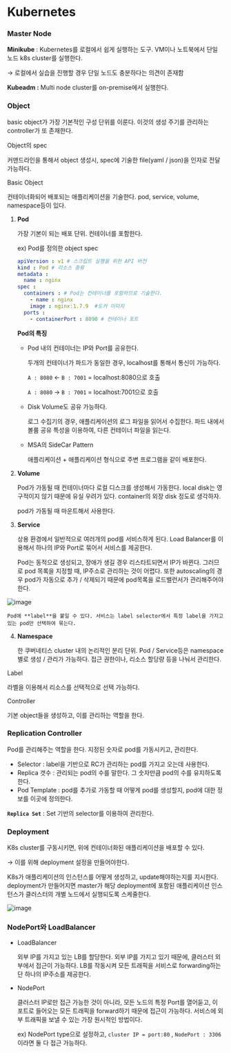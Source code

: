 # Kubernetes 

### Master Node

**Minikube** : Kubernetes를 로컬에서 쉽게 실행하는 도구. VM이나 노트북에서 단일 노드 k8s cluster를 실행한다.

→ 로컬에서 실습을 진행할 경우 단일 노드도 충분하다는 의견이 존재함

**Kubeadm :** Multi node cluster를 on-premise에서 실행한다.

### Object

basic object가 가장 기본적인 구성 단위를 이룬다. 이것의 생성 주기를 관리하는 controller가 또 존재한다. 

Object의 spec

커맨드라인을 통해서 object 생성시, spec에 기술한 file(yaml / json)을 인자로 전달 가능하다.

Basic Object

컨테이너화되어 배포되는 애플리케이션을 기술한다. pod, service, volume, namespace등이 있다.

1. **Pod**

    가장 기본이 되는 배포 단위. 컨테이너를 포함한다.

    ex) Pod를 정의한 object spec

    ```yaml
    apiVersion : v1 # 스크립트 실행을 위한 API 버전
    kind : Pod # 리소스 종류
    metadata :
      name : nginx
    spec : 
      containers : # Pod는 컨테이너를 포함하므로 기술한다.
        - name : nginx
        image : nginx:1.7.9  #도커 이미지
      ports : 
        - containerPort : 8090 # 컨테이너 포트
    ```

    **Pod의 특징**

    - Pod 내의 컨테이너는 IP와 Port를 공유한다.

        두개의 컨테이너가 파드가 동일한 경우, localhost를 통해서 통신이 가능하다.

        `A : 8080` ← `B : 7001`  = localhost:8080으로 호출

        `A : 8080` → `B : 7001`  = localhost:7001으로 호출

    - Disk Volume도 공유 가능하다.

        로그 수집기의 경우, 애플리케이션의 로그 파일을 읽어서 수집한다. 파드 내에서 볼륨 공유 특성을 이용하여, 다른 컨테이너 파일을 읽는다.

    - MSA의 SideCar Pattern

        애플리케이션 + 애플리케이션 형식으로 주변 프로그램을 같이 배포한다.

2. **Volume**

    Pod가 가동될 때 컨테이너마다 로컬 디스크를 생성해서 가동한다. local disk는 영구적이지 않기 때문에 유실 우려가 있다. container의 외장 disk 정도로 생각하자. 

    pod가 가동될 때 마운트해서 사용한다.

3. **Service**

    상용 환경에서 일반적으로 여러개의 pod를 서비스하게 된다. Load Balancer를 이용해서 하나의 IP와 Port로 묶어서 서비스를 제공한다.

    Pod는 동적으로 생성되고, 장애가 생길 경우 리스타트되면서 IP가 바뀐다. 그러므로 pod 목록을 지정할 때, IP주소로 관리하는 것이 어렵다. 또한 autoscaling의 경우 pod가 자동으로 추가 / 삭제되기 때문에 pod목록을 로드밸런서가 관리해주어야 한다.

![image](https://user-images.githubusercontent.com/46887352/100063320-64f82480-2e74-11eb-924f-17ae051cc5aa.png)


    Pod에 **label**을 붙일 수 있다. 서비스는 label selector에서 특정 label을 가지고 있는 pod만 선택하여 묶는다.

4. **Namespace**

    한 쿠버네티스 cluster 내의 논리적인 분리 단위. Pod / Service등은 namespace별로 생성 / 관리가 가능하다. 접근 권한이나, 리소스 할당량 등을 나눠서 관리한다.

Label

라벨을 이용해서 리소스를 선택적으로 선택 가능하다.

Controller 

기본 object들을 생성하고, 이를 관리하는 역할을 한다. 

### Replication Controller

Pod를 관리해주는 역할을 한다. 지정된 숫자로 pod를 가동시키고, 관리한다. 

- Selector : label을 기반으로 RC가 관리하는 pod를 가지고 오는데 사용한다.
- Replica 갯수 : 관리되는 pod의 수를 말한다. 그 숫자만큼 pod의 수를 유지하도록 한다.
- Pod Template : pod를 추가로 가동할 때 어떻게 pod를 생성할지, pod에 대한 정보를 이곳에 정의한다.

**`Replica Set`** : Set 기반의 selector를 이용하여 관리한다.

### Deployment

K8s cluster를 구동시키면, 위에 컨테이너화된 애플리케이션을 배포할 수 있다.

→ 이를 위해 deployment 설정을 만들어야한다.

K8s가 애플리케이션의 인스턴스를 어떻게 생성하고, update해야하는지를 지시한다. deployment가 만들어지면 master가 해당 deployment에 포함된 애플리케이션 인스턴스가 클러스터의 개별 노드에서 실행되도록 스케줄한다.


![image](https://user-images.githubusercontent.com/46887352/100063311-60cc0700-2e74-11eb-9a93-922a8acbeef8.png)



### NodePort와 LoadBalancer

- LoadBalancer

    외부 IP를 가지고 있는 LB를 할당한다. 외부 IP를 가지고 있기 때문에, 클러스터 외부에서 접근이 가능하다. LB를 작동시켜 모든 트래픽을 서비스로 forwarding하는 단 하나의 IP주소를 제공한다.

- NodePort

    클러스터 IP로만 접근 가능한 것이 아니라, 모든 노드의 특정 Port를 열어둗고, 이 포트로 들어오는 모든 트래픽을 forward하기 때문에 접근이 가능하다. 서비스에 외부 트래픽을 보낼 수 있는 가장 원시적인 방법이다.

    ex) NodePort type으로 설정하고, `cluster IP = port:80` , `NodePort : 3306` 이라면 둘 다 접근 가능하다.

